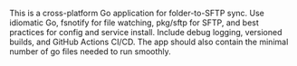 <!-- Use this file to provide workspace-specific custom instructions to Copilot. For more details, visit https://code.visualstudio.com/docs/copilot/copilot-customization#_use-a-githubcopilotinstructionsmd-file -->

This is a cross-platform Go application for folder-to-SFTP sync. Use idiomatic Go, fsnotify for file watching, pkg/sftp for SFTP, and best practices for config and service install. Include debug logging, versioned builds, and GitHub Actions CI/CD. The app should also contain the minimal number of go files needed to run smoothly.

